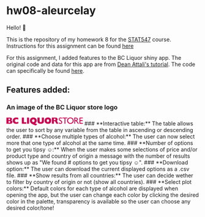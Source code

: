 # hw08-aleurcelay

Hello! :raising_hand:

This is the repository of my homework 8 for the [STAT547](http://stat545.com) course.
Instructions for this assignment can be found [here](http://stat545.com/Classroom/assignments/hw08/hw08.html)

For this assignment, I added features to the BC Liquor shiny app. The original code and data for this app are from [Dean Attali's tutorial](https://deanattali.com/blog/building-shiny-apps-tutorial). The code can specifically be found [here](https://deanattali.com/blog/building-shiny-apps-tutorial/#12-final-shiny-app-code).

## Features added:

### **An image of the BC Liquor store logo**  
<img src="bcl/www/BClogo.png" alt="BCliquorstore" width="200"/> 
### **Interactive table:**  
The table allows the user to sort by any variable from the table in ascending or descending order.  
### **Choose multiple types of alcohol:** 
The user can now select more that one type of alcohol at the same time. 
### **Number of options to get you tipsy ☺:** 
When the user makes some selections of price and/or product type and country of origin a message with the number of results shows up as "We found # options to get you tipsy ☺". 
### **Download option:**
The user can download the current displayed options as a .csv file. 
### **Show results from all countries:** 
The user can decide wether to filter by country of origin or not (show all countries).  
### **Select plot colors:** 
Default colors for each type of alcohol are displayed when opening the app, but the user can change each color by clicking the desired color in the palette, transparency is available so the user can choose any desired color/tone!




